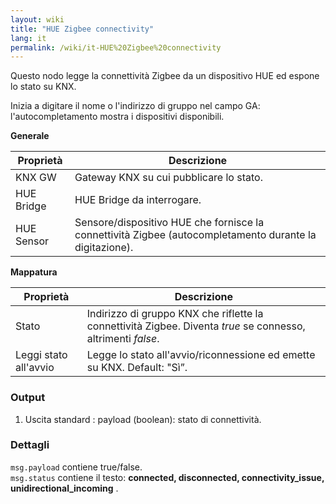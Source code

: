 ```yaml
---
layout: wiki
title: "HUE Zigbee connectivity"
lang: it
permalink: /wiki/it-HUE%20Zigbee%20connectivity
---
```

Questo nodo legge la connettività Zigbee da un dispositivo HUE ed espone lo stato su KNX.

Inizia a digitare il nome o l'indirizzo di gruppo nel campo GA: l'autocompletamento mostra i dispositivi disponibili.

**Generale**

| Proprietà | Descrizione |
|--|--|
| KNX GW | Gateway KNX su cui pubblicare lo stato. |
| HUE Bridge | HUE Bridge da interrogare. |
| HUE Sensor | Sensore/dispositivo HUE che fornisce la connettività Zigbee (autocompletamento durante la digitazione). |

**Mappatura**

| Proprietà | Descrizione |
|--|--|
| Stato | Indirizzo di gruppo KNX che riflette la connettività Zigbee. Diventa _true_ se connesso, altrimenti _false_. |
| Leggi stato all'avvio | Legge lo stato all'avvio/riconnessione ed emette su KNX. Default: "Sì”. |

### Output

1. Uscita standard
   : payload (boolean): stato di connettività.

### Dettagli

`msg.payload` contiene true/false.\
`msg.status` contiene il testo: **connected, disconnected, connectivity\_issue, unidirectional\_incoming** .
